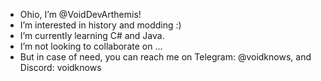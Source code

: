 - Ohio, I’m @VoidDevArthemis!
- I’m interested in history and modding :)
- I’m currently learning C# and Java.
- I’m not looking to collaborate on ...
- But in case of need, you can reach me on Telegram: @voidknows, and Discord: voidknows

<!---
VoidDevArthemis/VoidDevArthemis is a ✨ special ✨ repository because its `README.md` (this file) appears on your GitHub profile.
You can click the Preview link to take a look at your changes.
--->
